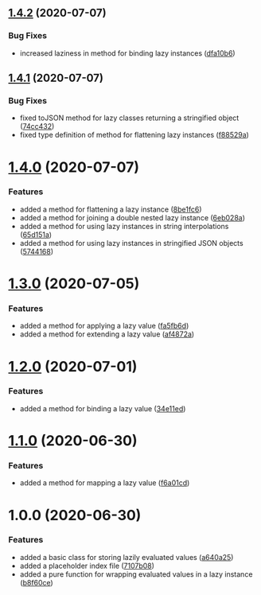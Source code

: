 ## [1.4.2](https://github.com/BlueGhostGH/moonad/compare/v1.4.1...v1.4.2) (2020-07-07)


### Bug Fixes

* increased laziness in method for binding lazy instances ([dfa10b6](https://github.com/BlueGhostGH/moonad/commit/dfa10b633ca7b207a8ecff707062ebfbf8c7a234))

## [1.4.1](https://github.com/BlueGhostGH/moonad/compare/v1.4.0...v1.4.1) (2020-07-07)


### Bug Fixes

* fixed toJSON method for lazy classes returning a stringified object ([74cc432](https://github.com/BlueGhostGH/moonad/commit/74cc4325f99d7540d1514f377013aaada0eb2638))
* fixed type definition of method for flattening lazy instances ([f88529a](https://github.com/BlueGhostGH/moonad/commit/f88529a8644a24d8267d9ec3448c0cd88165925f))

# [1.4.0](https://github.com/BlueGhostGH/moonad/compare/v1.3.0...v1.4.0) (2020-07-07)


### Features

* added a method for flattening a lazy instance ([8be1fc6](https://github.com/BlueGhostGH/moonad/commit/8be1fc605b2504c39181b8662b484dca8d7b4a43))
* added a method for joining a double nested lazy instance ([6eb028a](https://github.com/BlueGhostGH/moonad/commit/6eb028a291363bdc5738e062d8035baa12656a49))
* added a method for using lazy instances in string interpolations ([65d151a](https://github.com/BlueGhostGH/moonad/commit/65d151af379c7c53d621c371cd7332fbbb0cd03a))
* added a method for using lazy instances in stringified JSON objects ([5744168](https://github.com/BlueGhostGH/moonad/commit/574416816e8beb65a8770c7ecda583a4dff19382))

# [1.3.0](https://github.com/BlueGhostGH/moonad/compare/v1.2.0...v1.3.0) (2020-07-05)


### Features

* added a method for applying a lazy value ([fa5fb6d](https://github.com/BlueGhostGH/moonad/commit/fa5fb6da9615459f68ff4f6ef4f5baafb3c19b30))
* added a method for extending a lazy value ([af4872a](https://github.com/BlueGhostGH/moonad/commit/af4872a1228de4cd9498881a276d0377c67cf91a))

# [1.2.0](https://github.com/BlueGhostGH/moonad/compare/v1.1.0...v1.2.0) (2020-07-01)


### Features

* added a method for binding a lazy value ([34e11ed](https://github.com/BlueGhostGH/moonad/commit/34e11edd121f63a1fbb3bb77681d508055469d45))

# [1.1.0](https://github.com/BlueGhostGH/moonad/compare/v1.0.0...v1.1.0) (2020-06-30)


### Features

* added a method for mapping a lazy value ([f6a01cd](https://github.com/BlueGhostGH/moonad/commit/f6a01cd42ec1d7bc35060076cc5adba9f8870108))

# 1.0.0 (2020-06-30)


### Features

* added a basic class for storing lazily evaluated values ([a640a25](https://github.com/BlueGhostGH/moonad/commit/a640a25e06ec621e8fb6aef9cda69ba410246390))
* added a placeholder index file ([7107b08](https://github.com/BlueGhostGH/moonad/commit/7107b084bd6e4e01c1ba9f58a5a30cd10e76f972))
* added a pure function for wrapping evaluated values in a lazy instance ([b8f60ce](https://github.com/BlueGhostGH/moonad/commit/b8f60cebf16da25a7fd6dd783d91a8230c6622ef))
